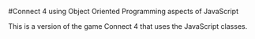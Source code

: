#Connect 4 using Object Oriented Programming aspects of JavaScript

This is a version of the game Connect 4 that uses the JavaScript classes.
